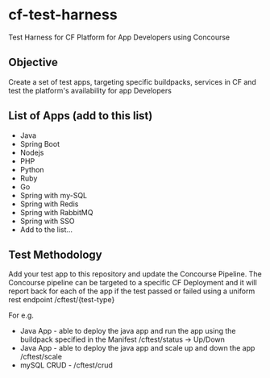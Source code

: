 # cf-test-harness
Test Harness for CF Platform for App Developers using Concourse

## Objective
Create a set of test apps, targeting specific buildpacks, services in CF and test the platform's availability for app Developers

## List of Apps (add to this list)
- Java
- Spring Boot
- Nodejs
- PHP
- Python
- Ruby
- Go
- Spring with my-SQL
- Spring with Redis
- Spring with RabbitMQ
- Spring with SSO
- Add to the list...


## Test Methodology

Add your test app to this repository and update the Concourse Pipeline. The Concourse pipeline can be targeted to a specific CF Deployment and it will report back for each of the app if the test passed or failed using a uniform rest endpoint /cftest/{test-type}

For e.g.
- Java App - able to deploy the java app and run the app using the buildpack specified in the Manifest /cftest/status -> Up/Down
- Java App - able to deploy the java app and scale up and down the app /cftest/scale
- mySQL CRUD - /cftest/crud
